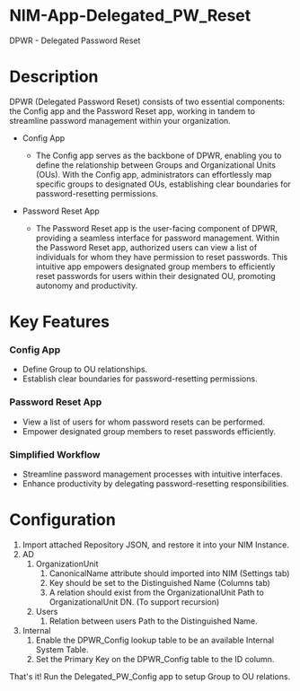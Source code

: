 # NIM-App-Delegated_PW_Reset
DPWR - Delegated Password Reset

# Description

DPWR (Delegated Password Reset) consists of two essential components: the Config app and the Password Reset app, working in tandem to streamline password management within your organization.

- Config App
	- The Config app serves as the backbone of DPWR, enabling you to define the relationship between Groups and Organizational Units (OUs). With the Config app, administrators can effortlessly map specific groups to designated OUs, establishing clear boundaries for password-resetting permissions.

- Password Reset App
	- The Password Reset app is the user-facing component of DPWR, providing a seamless interface for password management. Within the Password Reset app, authorized users can view a list of individuals for whom they have permission to reset passwords. This intuitive app empowers designated group members to efficiently reset passwords for users within their designated OU, promoting autonomy and productivity.

# Key Features
### Config App
- Define Group to OU relationships.
- Establish clear boundaries for password-resetting permissions.

### Password Reset App
- View a list of users for whom password resets can be performed.
- Empower designated group members to reset passwords efficiently.

### Simplified Workflow
- Streamline password management processes with intuitive interfaces.
- Enhance productivity by delegating password-resetting responsibilities.

# Configuration
1. Import attached Repository JSON, and restore it into your NIM Instance.
2. AD
    1. OrganizationUnit
        1. CanonicalName attribute should imported into NIM (Settings tab)
        2. Key should be set to the Distinguished Name (Columns tab)
        3. A relation should exist from the OrganizationalUnit Path to OrganizationalUnit DN. (To support recursion)
    2. Users
        1. Relation between users Path to the Distinguished Name.
3. Internal
    1. Enable the DPWR_Config lookup table to be an available Internal System Table.
    2. Set the Primary Key on the DPWR_Config table to the ID column.

That's it!  Run the Delegated_PW_Config app to setup Group to OU relations.
